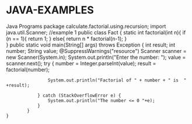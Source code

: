 # JAVA-EXAMPLES
Java Programs
package calculate.factorial.using.recursion;
import java.util.Scanner; //example 1 
public class Fact {
	static int factorial(int n){
		if (n == 1){
			return 1;
		}
		else{
			return n * factorial(n-1);
		}	
	}
	public static void main(String[] args) throws Exception {
		int result;
		int number;
		String value;
			@SuppressWarnings("resource")
			Scanner scanner = new Scanner(System.in);
				System.out.println("Enter the number: ");
				value = scanner.next();
				try {
					number = Integer.parseInt(value);
					result = factorial(number);
				
					System.out.println("Factorial of " + number + " is  " +result);
					
				} catch (StackOverflowError e) {
					System.out.println("The number <= 0 "+e);
				}	
			}
	}
	

